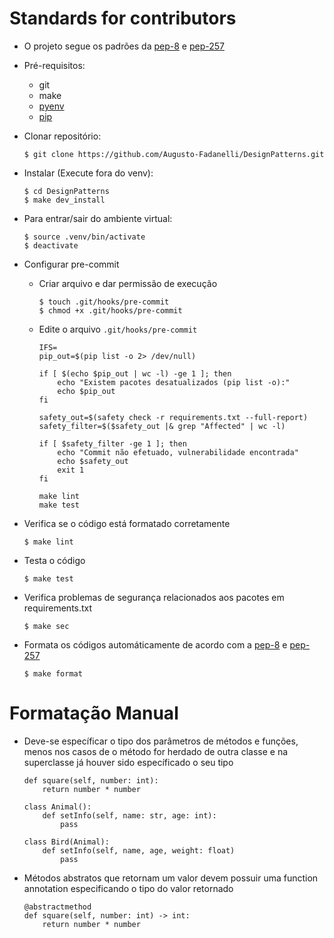 # Standards for contributors
  * O projeto segue os padrões da [pep-8](https://peps.python.org/pep-0008/) e [pep-257](https://peps.python.org/pep-0257/)

  * Pré-requisitos:
    * git
    * make
    * [pyenv](https://github.com/pyenv/pyenv)
    * [pip](https://pip.pypa.io/en/stable/installation/)

  * Clonar repositório:
    ````
    $ git clone https://github.com/Augusto-Fadanelli/DesignPatterns.git
    ````

  * Instalar (Execute fora do venv):
    ````
    $ cd DesignPatterns
    $ make dev_install
    ````

  * Para entrar/sair do ambiente virtual:
    ````
    $ source .venv/bin/activate
    $ deactivate
    ````

  * Configurar pre-commit
    * Criar arquivo e dar permissão de execução
      ````
      $ touch .git/hooks/pre-commit
      $ chmod +x .git/hooks/pre-commit
      ````

    * Edite o arquivo `.git/hooks/pre-commit`
      ````
      IFS=
      pip_out=$(pip list -o 2> /dev/null)

      if [ $(echo $pip_out | wc -l) -ge 1 ]; then
          echo "Existem pacotes desatualizados (pip list -o):"
          echo $pip_out
      fi

      safety_out=$(safety check -r requirements.txt --full-report)
      safety_filter=$($safety_out |& grep "Affected" | wc -l)

      if [ $safety_filter -ge 1 ]; then
          echo "Commit não efetuado, vulnerabilidade encontrada"
          echo $safety_out
          exit 1
      fi

      make lint
      make test
      ````

  * Verifica se o código está formatado corretamente
    ````
    $ make lint
    ````

  * Testa o código
    ````
    $ make test
    ````

  * Verifica problemas de segurança relacionados aos pacotes em requirements.txt
    ````
    $ make sec
    ````

  * Formata os códigos automáticamente de acordo com a [pep-8](https://peps.python.org/pep-0008/) e [pep-257](https://peps.python.org/pep-0257/)
    ````
    $ make format
    ````

# Formatação Manual 
  * Deve-se específicar o tipo dos parâmetros de métodos e funções, menos nos casos de o método for herdado de outra classe e na superclasse já houver sido específicado o seu tipo
    ````
    def square(self, number: int):
        return number * number
    ````
    ````
    class Animal():
        def setInfo(self, name: str, age: int):
            pass

    class Bird(Animal):
        def setInfo(self, name, age, weight: float)
            pass
    ````

  * Métodos abstratos que retornam um valor devem possuir uma function annotation especificando o tipo do valor retornado
    ````
    @abstractmethod
    def square(self, number: int) -> int:
        return number * number
    ````

